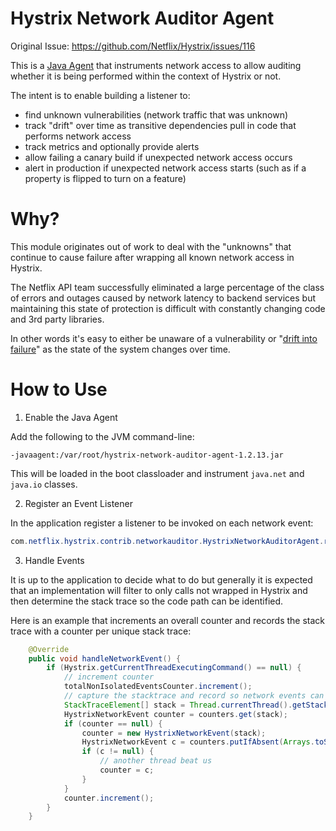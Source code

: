# Hystrix Network Auditor Agent

Original Issue: https://github.com/Netflix/Hystrix/issues/116

This is a [Java Agent](http://docs.oracle.com/javase/6/docs/api/java/lang/instrument/package-summary.html) that instruments network access to allow auditing whether it is being performed within the context of Hystrix or not.

The intent is to enable building a listener to:

- find unknown vulnerabilities (network traffic that was unknown)
- track "drift" over time as transitive dependencies pull in code that performs network access
- track metrics and optionally provide alerts
- allow failing a canary build if unexpected network access occurs
- alert in production if unexpected network access starts (such as if a property is flipped to turn on a feature)


# Why?

This module originates out of work to deal with the "unknowns" that continue to cause failure after wrapping all known network access in Hystrix.

The Netflix API team successfully eliminated a large percentage of the class of errors and outages caused by network latency to backend services but maintaining this state of protection is difficult with constantly changing code and 3rd party libraries.

In other words it's easy to either be unaware of a vulnerability or "[drift into failure](http://www.amazon.com/Drift-into-Failure-ebook/dp/B009KOKXKY/ref=tmm_kin_title_0)" as the state of the system changes over time.


# How to Use

1) Enable the Java Agent

Add the following to the JVM command-line:

```
-javaagent:/var/root/hystrix-network-auditor-agent-1.2.13.jar
```

This will be loaded in the boot classloader and instrument `java.net` and `java.io` classes.

2) Register an Event Listener

In the application register a listener to be invoked on each network event:

```java
com.netflix.hystrix.contrib.networkauditor.HystrixNetworkAuditorAgent.registerEventListener(eventListener)
```

3) Handle Events

It is up to the application to decide what to do but generally it is expected that an implementation will filter to only calls not wrapped in Hystrix and then determine the stack trace so the code path can be identified.

Here is an example that increments an overall counter and records the stack trace with a counter per unique stack trace:

```java
    @Override
    public void handleNetworkEvent() {
        if (Hystrix.getCurrentThreadExecutingCommand() == null) {
            // increment counter
            totalNonIsolatedEventsCounter.increment();
            // capture the stacktrace and record so network events can be debugged and tracked down
            StackTraceElement[] stack = Thread.currentThread().getStackTrace();
            HystrixNetworkEvent counter = counters.get(stack);
            if (counter == null) {
                counter = new HystrixNetworkEvent(stack);
                HystrixNetworkEvent c = counters.putIfAbsent(Arrays.toString(stack), counter);
                if (c != null) {
                    // another thread beat us
                    counter = c;
                }
            }
            counter.increment();
        }
    }
```
